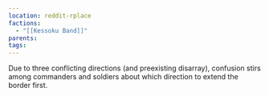 ```yaml
---
location: reddit-rplace
factions:
  - "[[Kessoku Band]]"
parents: 
tags: 
---
```

Due to three conflicting directions (and preexisting disarray), confusion stirs among commanders and soldiers about which direction to extend the border first.
